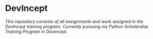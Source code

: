 # DevIncept
*This repository consists of all assignments and work assigned in the DevIncept training program.
Currently pursuing my Python Scholarship Training Program in DevIncept.*

